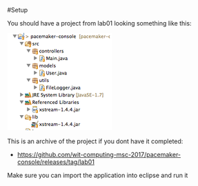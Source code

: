 #Setup

You should have a project from lab01 looking something like this:

![](./img/00.png)

This is an archive of the project if you dont have it completed:

- <https://github.com/wit-computing-msc-2017/pacemaker-console/releases/tag/lab01>

Make sure you can import the application into eclipse and run it